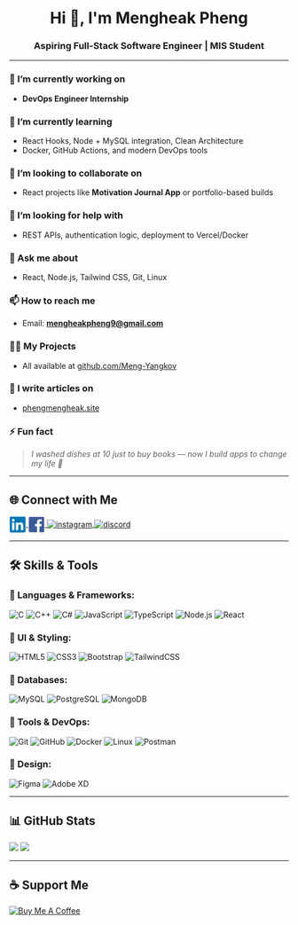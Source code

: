 <h1 align="center">Hi 👋, I'm Mengheak Pheng</h1>
<h3 align="center">Aspiring Full-Stack Software Engineer | MIS Student</h3>

---

### 🔭 I’m currently working on
- **DevOps Engineer Internship**

### 🌱 I’m currently learning
- React Hooks, Node + MySQL integration, Clean Architecture
- Docker, GitHub Actions, and modern DevOps tools

### 👯 I’m looking to collaborate on
- React projects like **Motivation Journal App** or portfolio-based builds

### 🤝 I’m looking for help with
- REST APIs, authentication logic, deployment to Vercel/Docker

### 💬 Ask me about
- React, Node.js, Tailwind CSS, Git, Linux

### 📫 How to reach me
- Email: **mengheakpheng9@gmail.com**

### 👨‍💻 My Projects
- All available at [github.com/Meng-Yangkov](https://github.com/Meng-Yangkov)

### 📝 I write articles on
- [phengmengheak.site](https://phengmengheak.site)

### ⚡ Fun fact
> *I washed dishes at 10 just to buy books — now I build apps to change my life 🚀*

---

## 🌐 Connect with Me

<p align="left">
  <a href="https://www.linkedin.com/in/mengheak-pheng-598442354/" target="blank">
    <img align="center" src="https://raw.githubusercontent.com/devicons/devicon/master/icons/linkedin/linkedin-original.svg" alt="linkedin" height="30" width="30" />
  </a>
  <a href="https://www.facebook.com/pheng.mengheak/" target="blank">
    <img align="center" src="https://raw.githubusercontent.com/devicons/devicon/master/icons/facebook/facebook-original.svg" alt="facebook" height="30" width="30" />
  </a>
  <a href="https://www.instagram.com/alaxjandro7/" target="blank">
    <img align="center" src="https://raw.githubusercontent.com/devicons/devicon/master/icons/instagram/instagram-original.svg" alt="instagram" height="30" width="30" />
  </a>
  <a href="https://discord.gg/misterheak" target="blank">
    <img align="center" src="https://raw.githubusercontent.com/devicons/devicon/master/icons/discord/discord-original.svg" alt="discord" height="30" width="30" />
  </a>
</p>

---

## 🛠️ Skills & Tools

### 🚀 Languages & Frameworks:
![C](https://img.shields.io/badge/-C-05122A?style=flat&logo=c)
![C++](https://img.shields.io/badge/-C++-00599C?style=flat&logo=cplusplus)
![C#](https://img.shields.io/badge/-C%23-239120?style=flat&logo=c-sharp)
![JavaScript](https://img.shields.io/badge/-JavaScript-F7DF1E?style=flat&logo=javascript)
![TypeScript](https://img.shields.io/badge/-TypeScript-3178C6?style=flat&logo=typescript)
![Node.js](https://img.shields.io/badge/-Node.js-339933?style=flat&logo=node.js)
![React](https://img.shields.io/badge/-React-61DAFB?style=flat&logo=react)

### 🧩 UI & Styling:
![HTML5](https://img.shields.io/badge/-HTML5-E34F26?style=flat&logo=html5)
![CSS3](https://img.shields.io/badge/-CSS3-1572B6?style=flat&logo=css3)
![Bootstrap](https://img.shields.io/badge/-Bootstrap-7952B3?style=flat&logo=bootstrap)
![TailwindCSS](https://img.shields.io/badge/-Tailwind%20CSS-38B2AC?style=flat&logo=tailwind-css)

### 🧱 Databases:
![MySQL](https://img.shields.io/badge/-MySQL-4479A1?style=flat&logo=mysql)
![PostgreSQL](https://img.shields.io/badge/-PostgreSQL-336791?style=flat&logo=postgresql)
![MongoDB](https://img.shields.io/badge/-MongoDB-47A248?style=flat&logo=mongodb)

### 🔧 Tools & DevOps:
![Git](https://img.shields.io/badge/-Git-F05032?style=flat&logo=git)
![GitHub](https://img.shields.io/badge/-GitHub-181717?style=flat&logo=github)
![Docker](https://img.shields.io/badge/-Docker-2496ED?style=flat&logo=docker)
![Linux](https://img.shields.io/badge/-Linux-FCC624?style=flat&logo=linux)
![Postman](https://img.shields.io/badge/-Postman-FF6C37?style=flat&logo=postman)

### 🎨 Design:
![Figma](https://img.shields.io/badge/-Figma-F24E1E?style=flat&logo=figma)
![Adobe XD](https://img.shields.io/badge/-Adobe%20XD-FF61F6?style=flat&logo=adobe-xd)

---

## 📊 GitHub Stats

<p align="left">
  <img src="https://github-readme-stats.vercel.app/api?username=Meng-Yangkov&show_icons=true&theme=react&hide_border=true" width="48%" />
  <img src="https://github-readme-streak-stats.herokuapp.com/?user=Meng-Yangkov&theme=react&hide_border=true" width="48%" />
</p>

---

## ☕ Support Me

<a href="https://www.buymeacoffee.com/heak" target="_blank">
  <img src="https://cdn.buymeacoffee.com/buttons/v2/default-yellow.png" height="50" width="210" alt="Buy Me A Coffee" />
</a>
